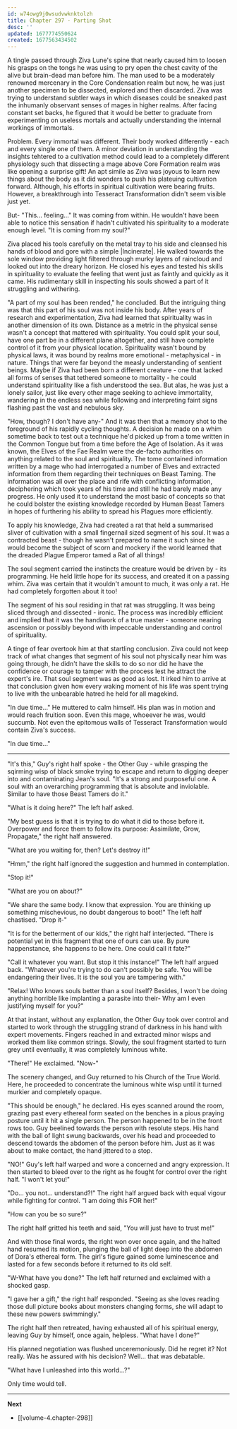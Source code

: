 ```yaml
---
id: w74owg9j0wsudvwknktolzh
title: Chapter 297 - Parting Shot
desc: ''
updated: 1677774550624
created: 1677563434502
---
```


A tingle passed through Ziva Lune's spine that nearly caused him to loosen his grasps on the tongs he was using to pry open the chest cavity of the alive but brain-dead man before him. The man used to be a moderately renowned mercenary in the Core Condensation realm but now, he was just another specimen to be dissected, explored and then discarded. Ziva was trying to understand subtler ways in which diseases could be sneaked past the inhumanly observant senses of mages in higher realms. After facing constant set backs, he figured that it would be better to graduate from experimenting on useless mortals and actually understanding the internal workings of immortals.

Problem. Every immortal was different. Their body worked differently - each and every single one of them. A minor deviation in understanding the insights tehtered to a cultivation method could lead to a completely different physiology such that dissecting a mage above Core Formation realm was like opening a surprise gift! An apt simile as Ziva was joyous to learn new things about the body as it did wonders to push his plateuing cultivation forward. Although, his efforts in spiritual cultivation were bearing fruits. However, a breakthrough into Tesseract Transformation didn't seem visible just yet.

But- "This... feeling..." It was coming from within. He wouldn't have been able to notice this sensation if hadn't cultivated his spirituality to a moderate enough level. "It is coming from my soul?"

Ziva placed his tools carefully on the metal tray to his side and cleansed his hands of blood and gore with a simple |Incinerate|. He walked towards the sole window providing light filtered through murky layers of raincloud and looked out into the dreary horizon. He closed his eyes and tested his skills in spirituality to evaluate the feeling that went just as faintly and quickly as it came. His rudimentary skill in inspecting his souls showed a part of it struggling and withering.

"A part of my soul has been rended," he concluded. But the intriguing thing was that this part of his soul was not inside his body. After years of research and experimentation, Ziva had learned that spirituality was in another dimension of its own. Distance as a metric in the physical sense wasn't a concept that mattered with spirituality. You could split your soul, have one part be in a different plane altogether, and still have complete control of it from your physical location. Spirituality wasn't bound by physical laws, it was bound by realms more emotional - metaphysical - in nature. Things that were far beyond the measly understanding of sentient beings. Maybe if Ziva had been born a different creature - one that lacked all forms of senses that tethered someone to mortality - he could understand spirituality like a fish understood the sea. But alas, he was just a lonely sailor, just like every other mage seeking to achieve immortality, wandering in the endless sea while following and interpreting faint signs flashing past the vast and nebulous sky.

"How, though? I don't have any-" And it was then that a memory shot to the foreground of his rapidly cycling thoughts. A decision he made on a whim sometime back to test out a technique he'd picked up from a tome written in the Common Tongue but from a time before the Age of Isolation. As it was known, the Elves of the Fae Realm were the de-facto authorities on anything related to the soul and spirituality. The tome contained information written by a mage who had interrogated a number of Elves and extracted information from them regarding their techniques on Beast Taming. The information was all over the place and rife with conflicting information, deciphering which took years of his time and still he had barely made any progress. He only used it to understand the most basic of concepts so that he could bolster the existing knowledge recorded by Human Beast Tamers in hopes of furthering his ability to spread his Plagues more efficiently.

To apply his knowledge, Ziva had created a rat that held a summarised sliver of cultivation with a small fingernail sized segment of his soul. It was a contracted beast - though he wasn't prepared to name it such since he would become the subject of scorn and mockery if the world learned that the dreaded Plague Emperor tamed a Rat of all things!

The soul segment carried the instincts the creature would be driven by - its programming. He held little hope for its success, and created it on a passing whim. Ziva was certain that it wouldn't amount to much, it was only a rat. He had completely forgotten about it too!

The segment of his soul residing in that rat was struggling. It was being sliced through and dissected - ironic. The process was incredibly efficient and implied that it was the handiwork of a true master - someone nearing ascension or possibly beyond with impeccable understanding and control of spirituality.

A tinge of fear overtook him at that startling conclusion. Ziva could not keep track of what changes that segment of his soul not physically near him was going through, he didn't have the skills to do so nor did he have the confidence or courage to tamper with the process lest he attract the expert's ire. That soul segment was as good as lost. It irked him to arrive at that conclusion given how every waking moment of his life was spent trying to live with the unbearable hatred he held for all magekind.

"In due time..." He muttered to calm himself. His plan was in motion and would reach fruition soon. Even this mage, whoeever he was, would succumb. Not even the epitomous walls of Tesseract Transformation would contain Ziva's success.

"In due time..."

____

"It's this," Guy's right half spoke - the Other Guy - while grasping the sqirming wisp of black smoke trying to escape and return to digging deeper into and contaminating Jean's soul. "It's a strong and purposeful one. A soul with an overarching programming that is absolute and inviolable. Similar to have those Beast Tamers do it."

"What is it doing here?" The left half asked.

"My best guess is that it is trying to do what it did to those before it. Overpower and force them to follow its purpose: Assimilate, Grow, Propagate," the right half answered.

"What are you waiting for, then? Let's destroy it!"

"Hmm," the right half ignored the suggestion and hummed in contemplation.

"Stop it!"

"What are you on about?"

"We share the same body. I know that expression. You are thinking up something mischevious, no doubt dangerous to boot!" The left half chastised. "Drop it-"

"It is for the betterment of our kids," the right half interjected. "There is potential yet in this fragment that one of ours can use. By pure happenstance, she happens to be here. One could call it fate?"

"Call it whatever you want. But stop it this instance!" The left half argued back. "Whatever you're trying to do can't possibly be safe. You will be endangering their lives. It is the soul you are tampering with."

"Relax! Who knows souls better than a soul itself? Besides, I won't be doing anything horrible like implanting a parasite into their- Why am I even justifying myself for you?"

At that instant, without any explanation, the Other Guy took over control and started to work through the struggling strand of darkness in his hand with expert movements. Fingers reached in and extracted minor wisps and worked them like common strings. Slowly, the soul fragment started to turn grey until eventually, it was completely luminous white.

"There!" He exclaimed. "Now-"

The scenery changed, and Guy returned to his Church of the True World. Here, he proceeded to concentrate the luminous white wisp until it turned murkier and completely opaque.

"This should be enough," he declared. His eyes scanned around the room, grazing past every ethereal form seated on the benches in a pious praying posture until it hit a single person. The person happened to be in the front rows too. Guy beelined towards the person with resolute steps. His hand with the ball of light swung backwards, over his head and proceeded to descend towards the abdomen of the person before him. Just as it was about to make contact, the hand jittered to a stop.

"NO!" Guy's left half warped and wore a concerned and angry expression. It then started to bleed over to the right as he fought for control over the right half. "I won't let you!"

"Do... you not... understand?!" The right half argued back with equal vigour while fighting for control. "I am doing this FOR her!"

"How can you be so sure?"

The right half gritted his teeth and said, "You will just have to trust me!"

And with those final words, the right won over once again, and the halted hand resumed its motion, plunging the ball of light deep into the abdomen of Dora's ethereal form. The girl's figure gained some luminescence and lasted for a few seconds before it returned to its old self.

"W-What have you done?" The left half returned and exclaimed with a shocked gasp.

"I gave her a gift," the right half responded. "Seeing as she loves reading those dull picture books about monsters changing forms, she will adapt to these new powers swimmingly."

The right half then retreated, having exhausted all of his spiritual energy, leaving Guy by himself, once again, helpless. "What have I done?"

His planned negotiation was flushed unceremoniously. Did he regret it? Not really. Was he assured with his decision? Well... that was debatable.

"What have I unleashed into this world...?"

Only time would tell.

____

**Next**
* [[volume-4.chapter-298]]